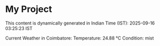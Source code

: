 # My Project

This content is dynamically generated in Indian Time (IST): 2025-09-16 03:25:23 IST


Current Weather in Coimbatore:
Temperature: 24.88 °C
Condition: mist
